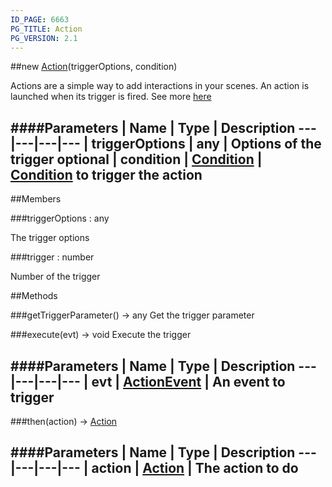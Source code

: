```yaml
---
ID_PAGE: 6663
PG_TITLE: Action
PG_VERSION: 2.1
---
```

##new [Action](page.php?p=6663)(triggerOptions, condition)



Actions are a simple way to add interactions in your scenes. An action is launched when its trigger is fired.
See more [here](https://github.com/BabylonJS/Babylon.js/wiki/How-to-use-Actions)




####Parameters
 | Name | Type | Description
---|---|---|---
 | triggerOptions | any | Options of the trigger
optional | condition | [Condition](page.php?p=6679) | [Condition](page.php?p=6679) to trigger the action
---

##Members

###triggerOptions : any




The trigger options



###trigger : number




Number of the trigger











##Methods

###getTriggerParameter() &rarr; any
Get the trigger parameter






###execute(evt) &rarr; void
Execute the trigger





####Parameters
 | Name | Type | Description
---|---|---|---
 | evt | [ActionEvent](page.php?p=6677) | An event to trigger
---

###then(action) &rarr; [Action](page.php?p=6663)

####Parameters
 | Name | Type | Description
---|---|---|---
 | action | [Action](page.php?p=6663) | The action to do
---
